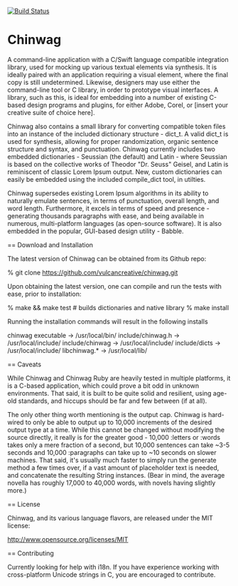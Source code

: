 [![Build Status](https://travis-ci.org/vulcancreative/chinwag.svg)](https://travis-ci.org/vulcancreative/chinwag)

# Chinwag

A command-line application with a C/Swift language compatible integration library, used for mocking up various textual elements via synthesis. It is ideally paired with an application requiring a visual element, where the final copy is still undetermined. Likewise, designers may use either the command-line tool or C library, in order to prototype visual interfaces. A library, such as this, is ideal for embedding into a number of existing C-based design programs and plugins, for either Adobe, Corel, or [insert your creative suite of choice here].

Chinwag also contains a small library for converting compatible token files into an instance of the included dictionary structure - dict\_t. A valid dict\_t is used for synthesis, allowing for proper randomization, organic sentence structure and syntax, and punctuation. Chinwag currently includes two embedded dictionaries - Seussian (the default) and Latin - where Seussian is based on the collective works of Theodor "Dr. Seuss" Geisel, and Latin is reminiscent of classic Lorem Ipsum output. New, custom dictionaries can easily be embedded using the included compile\_dict tool, in utilties.

Chinwag supersedes existing Lorem Ipsum algorithms in its ability to naturally emulate sentences, in terms of punctuation, overall length, and word length. Furthermore, it excels in terms of speed and presence - generating thousands paragraphs with ease, and being available in numerous, multi-platform languages (as open-source software). It is also embedded in the popular, GUI-based design utility - Babble.

== Download and Installation

The latest version of Chinwag can be obtained from its Github repo:

  % git clone https://github.com/vulcancreative/chinwag.git

Upon obtaining the latest version, one can compile and run the tests with ease, prior to installation:

  % make && make test # builds dictionaries and native library
  % make install

Running the installation commands will result in the following installs

  chinwag executable -> /usr/local/bin/
  include/chinwag.h -> /usr/local/include/
  include/chinwag -> /usr/local/include/
  include/dicts -> /usr/local/include/
  libchinwag.* -> /usr/local/lib/

== Caveats

While Chinwag and Chinwag Ruby are heavily tested in multiple platforms, it is a C-based application, which could prove a bit odd in unknown environments. That said, it is built to be quite solid and resilient, using age-old standards, and hiccups should be far and few between (if at all).

The only other thing worth mentioning is the output cap. Chinwag is hard-wired to only be able to output up to 10,000 increments of the desired output type at a time. While this cannot be changed without modifying the source directly, it really is for the greater good - 10,000 :letters or :words takes only a mere fraction of a second, but 10,000 sentences can take ~3-5 seconds and 10,000 :paragraphs can take up to ~10 seconds on slower machines. That said, it's usually much faster to simply run the generate method a few times over, if a vast amount of placeholder text is needed, and concatenate the resulting String instances. (Bear in mind, the average novella has roughly 17,000 to 40,000 words, with novels having slightly more.)

== License

Chinwag, and its various language flavors, are released under the MIT license:

  http://www.opensource.org/licenses/MIT

== Contributing

Currently looking for help with i18n. If you have experience working with cross-platform Unicode strings in C, you are encouraged to contribute.
